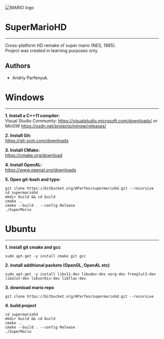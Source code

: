 ![MARIO logo](https://orig00.deviantart.net/8ed6/f/2014/134/2/9/classic_mario_bros__3d_by_cezkid-d78civ3.gif)
# SuperMarioHD 
----
Cross-platform HD remake of super mario (NES, 1985).  
Project was created in learning purposes only.  

## Authors
* Andriy Parfenyuk.

# Windows
----
**1. Install a C++11 compiler:**  
Visual Studio Community: https://visualstudio.microsoft.com/downloads/ or MinGW https://osdn.net/projects/mingw/releases/

**2. Install Git:**  
	https://git-scm.com/downloads

**3. Install CMake:**  
	https://cmake.org/download

**4. Install OpenAL:**  
	https://www.openal.org/downloads

**5. Open git-bash and type:**  
```console
git clone https://bitbucket.org/AParfen/supermariohd.git --recursive
cd supermariohd 
mkdir build && cd build
cmake ..
cmake --build . --config Release
./SuperMario
```

# Ubuntu
----
**1. install git cmake and gcc**
```console
sudo apt-get -y install cmake git gcc 
```

**2. install additional packets (OpenGL, OpenAL etc)**
```console
sudo apt-get -y install libx11-dev libudev-dev xorg-dev freeglut3-dev libalut-dev libvorbis-dev libflac-dev
```

**3. download mario repo**
```console
git clone https://bitbucket.org/AParfen/supermariohd.git --recursive
```

**4. build project** 
```console
cd supermariohd
mkdir build && cd build
cmake ..
cmake --build . --config Release
./SuperMario
```